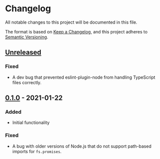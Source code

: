 # Changelog

All notable changes to this project will be documented in this file.

The format is based on [Keep a Changelog](https://keepachangelog.com/en/1.0.0/),
and this project adheres to
[Semantic Versioning](https://semver.org/spec/v2.0.0.html).

## [Unreleased]

### Fixed

- A dev bug that prevented eslint-plugin-node from handling TypeScript files
  correctly.

## [0.1.0] - 2021-01-22

### Added

- Initial functionality

### Fixed

- A bug with older versions of Node.js that do not support path-based imports
  for `fs.promises`.

[unreleased]: https://github.com/jordanbtucker/stockclerk/compare/v0.1.0...HEAD
[0.1.0]: https://github.com/jordanbtucker/stockclerk/releases/tag/v0.1.0
